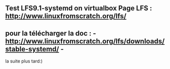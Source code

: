 Test LFS9.1-systemd on virtualbox
Page LFS :
http://www.linuxfromscratch.org/lfs/
---------------------------------------------------------------
pour la télécharger la doc :                                  -
http://www.linuxfromscratch.org/lfs/downloads/stable-systemd/ 
                                                              -
---------------------------------------------------------------
la suite plus tard:)
